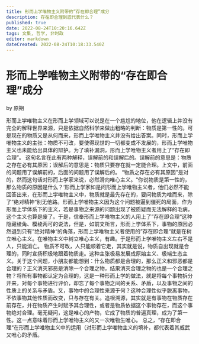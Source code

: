 ```yaml
---
title: 形而上学唯物主义附带的“存在即合理”成分
description: 存在即合理到底代表什么？
published: true
date: 2022-08-24T10:20:16.642Z
tags: 文集, 哲学, 非时政
editor: markdown
dateCreated: 2022-08-24T10:18:33.540Z
---
```


# 形而上学唯物主义附带的“存在即合理”成分
by 原朔

形而上学唯物主义在形而上学领域可以说是在一个尴尬的地位，他在逻辑上并没有完全的解释世界来源，只是依据自然科学来做出粗略的判断：物质是第一性的。可是现在的物质又是从何而来，形而上学唯物主义并没有给出答案。同时，形而上学唯物主义的主张：物质不可改，要使得现世的一切都变成不发展的，形而上学唯物主义也未能给出具体的辩护。为了填补漏洞，形而上学唯物主义者用上了“存在即合理”。
这句名言在此有两种解释，误解前的和误解后的。误解前的意思是：物质之存在必有其原因；误解后的意思是：物质只要存在就一定能合理。上文中，前面的问题用了误解前的，后面的问题用了误解后的。
“物质之存在必有其原因”是对的，然而这句话对形而上学家来说，必然滑向唯心主义。“你说物质是第一性的，那么物质的原因是什么？‘形而上学家如是问形而上学唯物主义者，他们必然不能回答出来，在形而上学唯物主义中，物质就是最先存在的，要问物质为啥而来，除了”绝对精神“别无他路。形而上学唯物主义因为这个问题被逼到僵死的局面，作为形而上学体系下的主义，若是事物之来源的问题出现了被质疑而无法解释的毛病，这个主义也算是废了。于是，信奉形而上学唯物主义的人用上了”存在即合理“这种隐藏棱角、模棱两可的说法，但是，如前文所言，形而上学体系下，事物的原因必然退到只有”绝对精神“的角落，形而上学唯物主义者使用的”存在即合理“就是在树立唯心主义。在唯物主义中树立唯心主义，有趣。于是形而上学唯物主义左右不是人，只能消亡。
物质不可改，人只能顺着它走，其实就是说，物质自出现就是合理的，同时宣扬积极地跟着物质走。这种主张极易发展成原始主义、极端生态主义。关于这个问题，小朋友都能想到：什么物质都是合理的，那么正义和邪恶都是合理的？正义消灭邪恶是消除一个合理之物，结果消灭合理之物的也是一个合理之物？将所有事物都认定为合理的，这是一种形而上学的做法，就是将每个事物拆分开来，对每个事物进行评价，却忘了每个事物之间的关系、矛盾，以及事物之间的性质上的关系与矛盾。又，事物中的合理性来源于何？这种合理性似乎脱离事物，不依事物其他性质而改变，只与存在有关。追根溯源，其实就是有事物在物质存在前存在，并在物质产生时赋予其合理性，或者是物质依据这个事物存在，而这个事物绝对合理。毫无疑问，这是唯心的产物，它成了物质的普遍真理，成为了第一性。这一点意味着形而上学唯物主义的又一次唯物生唯心。
总之，“存在即合理“在形而上学唯物主义中的运用（对形而上学唯物主义的填补，都代表着其威武又唯心的矛盾。
